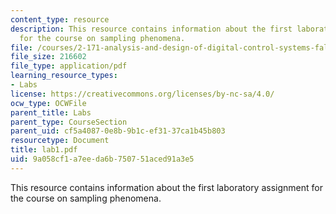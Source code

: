```yaml
---
content_type: resource
description: This resource contains information about the first laboratory assignment
  for the course on sampling phenomena.
file: /courses/2-171-analysis-and-design-of-digital-control-systems-fall-2006/9a058cf1a7eeda6b750751aced91a3e5_lab1.pdf
file_size: 216602
file_type: application/pdf
learning_resource_types:
- Labs
license: https://creativecommons.org/licenses/by-nc-sa/4.0/
ocw_type: OCWFile
parent_title: Labs
parent_type: CourseSection
parent_uid: cf5a4087-0e8b-9b1c-ef31-37ca1b45b803
resourcetype: Document
title: lab1.pdf
uid: 9a058cf1-a7ee-da6b-7507-51aced91a3e5
---
```

This resource contains information about the first laboratory assignment for the course on sampling phenomena.
